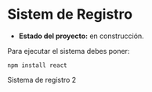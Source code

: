 <h1>Sistem de Registro</h1>

- **Estado del proyecto:** en construcción.

Para ejecutar el sistema debes poner:

```npm install react```

Sistema de registro 2
